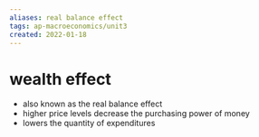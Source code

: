 ```yaml
---
aliases: real balance effect
tags: ap-macroeconomics/unit3 
created: 2022-01-18
---
```


# wealth effect

- also known as the real balance effect
- higher price levels decrease the purchasing power of money
- lowers the quantity of expenditures 
